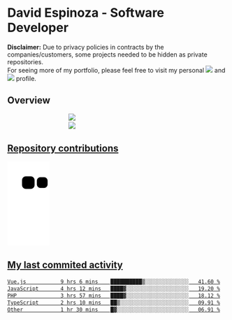 # David Espinoza - Software Developer
<div id="links">
  <p>
    <strong>Disclaimer:</strong> Due to privacy policies in contracts by the companies/customers, some projects needed to be hidden as private repositories. <br />
For seeing more of my portfolio, please feel free to visit my personal <a href="https://davidespinoza.dev" target="_blank"><img src="https://img.shields.io/badge/website-000000?style=for-the-badge&logo=About.me&logoColor=white" target="_blank"></a> and <a href="https://www.linkedin.com/in/despinozap" target="_blank"><img src="https://img.shields.io/badge/LinkedIn-0077B5?style=for-the-badge&logo=linkedin&logoColor=white" target="_blank"></a> profile.
  </p>
</div>

## Overview

<div id="stats">
  <a href="https://github.com/despinozap">
  <img height="180em" style="margin: 0em 10em;" src="https://github-readme-stats.vercel.app/api?username=despinozap&show_icons=true&include_all_commits=true&count_private=true&theme=default"/>
  <img height="180em" style="margin: 0em 10em;" src="https://github-readme-stats.vercel.app/api/top-langs/?username=despinozap&layout=compact&langs_count=7&theme=default"/>
</div>
 
## Repository contributions
<div id="snake"> 

  ![Snake animation](https://github.com/despinozap/despinozap/blob/output/github-contribution-grid-snake.svg)
</div>

## My last commited activity
<!--START_SECTION:waka-->

```text
Vue.js           9 hrs 6 mins    ██████████▒░░░░░░░░░░░░░░   41.60 %
JavaScript       4 hrs 12 mins   ████▓░░░░░░░░░░░░░░░░░░░░   19.20 %
PHP              3 hrs 57 mins   ████▓░░░░░░░░░░░░░░░░░░░░   18.12 %
TypeScript       2 hrs 10 mins   ██▒░░░░░░░░░░░░░░░░░░░░░░   09.91 %
Other            1 hr 30 mins    █▓░░░░░░░░░░░░░░░░░░░░░░░   06.91 %
```

<!--END_SECTION:waka-->
